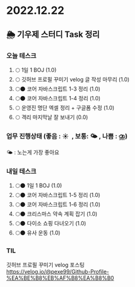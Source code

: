 # 2022.12.22

## 🌦️ 기우제 스터디 Task 정리

### 오늘 테스크

1. 🌕 1일 1 BOJ (1.0)
2. 🌕 깃허브 프로필 꾸미기 velog 글 작성 마무리 (1.0)
3. 🌕🌑 코어 자바스크립트 1-3 정리 (1.0)
4. 🌕🌑 코어 자바스크립트 1-4 정리 (1.0)
5. 🌕 운영진 명단 엑셀 정리 + 구글폼 수정 (1.0)
6. 🌕 격리 마지막날 잘 보내기 (0.0)

### 업무 진행상태 (좋음 : ☀  , 보통: 🌤 , 나쁨 : ⛈)

🌤 : 노는게 가장 좋아요

### 내일 테스크

1. 🌕🌑 1일 1 BOJ (1.0)
2. 🌕🌑 코어 자바스크립트 1-5 정리 (1.0)
3. 🌕🌑 코어 자바스크립트 1-6 정리 (1.0)
4. 🌕🌑 크리스마스 약속 계획 잡기 (1.0)
5. 🌕🌑 다이소 쇼핑 다녀오기 (1.0)
6. 🌕🌑 유사 운동 (1.0)

### TIL

깃허브 프로필 꾸미기 velog 포스팅  
https://velog.io/@pexe99/Github-Profile-%EA%BE%B8%EB%AF%B8%EA%B8%B0
